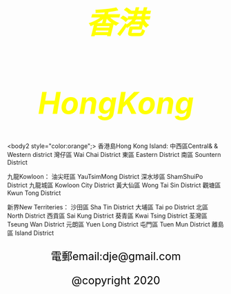 <style>
body {
  background-image: url('429EA0F6-F280-4D32-8A09-2B69D351C8CC.jpeg');
  background-repeat: no-repeat;
  background-attachment: fixed; 
  background-size: 100% 100%;
}
</style>

<html>

<head>
<style>
body1 {
text-align: center;
font-size: 35px;
}
</style>
</head>

<body1>
<I><h1 style="color:yellow ;">香港</h1></I>
<I><h1 style="color:yellow ;">HongKong</h1></I>
</body1>

<style>
body2 {
text-align: center;
font-size:25px;  

}
</style>

<body2 style="color:orange";>
香港島Hong Kong Island:
中西區Central& &  Western district
灣仔區 Wai Chai District
東區 Eastern District
南區 Sountern District

九龍Kowloon：
油尖旺區 YauTsimMong District
深水埗區 ShamShuiPo District
九龍城區 Kowloon City District
黃大仙區 Wong Tai Sin District
觀塘區 Kwun Tong District

新界New Territeries：
沙田區 Sha Tin District
大埔區 Tai po District
北區 North District
西貢區 Sai Kung District
葵青區 Kwai Tsing District
荃灣區 Tseung Wan District
元朗區 Yuen Long District
屯門區 Tuen Mun District
離島區 Island District
</body2>

<style>
body3 {
text-align: center;
font-size:25px;  
}
</style>

<body3>
<p style="color:black;"> 電郵email:dje@gmail.com </p>
<p style="color:black;"> @copyright 2020 </p>

</body3>

</html>
